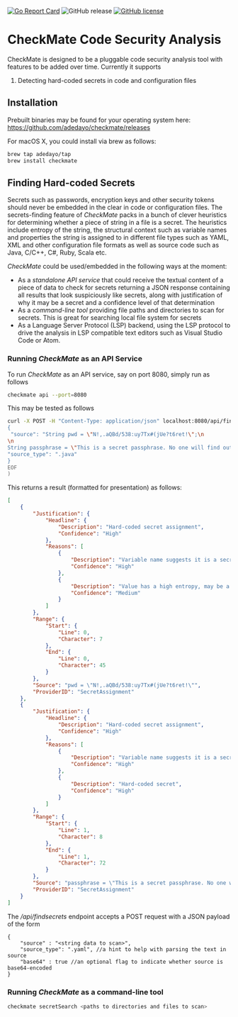 [![Go Report Card](https://goreportcard.com/badge/github.com/adedayo/checkmate)](https://goreportcard.com/report/github.com/adedayo/checkmate)
![GitHub release](https://img.shields.io/github/release/adedayo/checkmate.svg)
[![GitHub license](https://img.shields.io/github/license/adedayo/checkmate.svg)](https://github.com/adedayo/checkmate/blob/master/LICENSE)

# CheckMate Code Security Analysis
CheckMate is designed to be a pluggable code security analysis tool with features to be added over time. Currently it supports

1. Detecting hard-coded secrets in code and configuration files

## Installation
Prebuilt binaries may be found for your operating system here: https://github.com/adedayo/checkmate/releases

For macOS X, you could install via brew as follows:
```bash
brew tap adedayo/tap
brew install checkmate
``` 


## Finding Hard-coded Secrets
Secrets such as passwords, encryption keys and other security tokens should never be embedded in the clear in code or configuration files. The secrets-finding feature of _CheckMate_ packs in a bunch of clever heuristics for determining whether a piece of string in a file is a secret. The heuristics include entropy of the string, the structural context such as variable names and properties the string is assigned to in different file types such as YAML, XML and other configuration file formats as well as source code such as Java, C/C++, C#, Ruby, Scala etc.

_CheckMate_ could be used/embedded in the following ways at the moment:

* As a *standalone API service* that could receive the textual content of a piece of data to check for secrets returning a JSON response containing all results that look suspiciously like secrets, along with justification of why it may be a secret and a confidence level of that determination
* As a *command-line tool* providing file paths and directories to scan for secrets. This is great for searching local file system for secrets
* As a Language Server Protocol (LSP) backend, using the LSP protocol to drive the analysis in LSP compatible text editors such as Visual Studio Code or Atom.


### Running _CheckMate_ as an API Service

To run _CheckMate_ as an API service, say on port 8080, simply run as follows

```bash 
checkmate api --port=8080
```

This may be tested as follows
```bash
curl -X POST -H "Content-Type: application/json" localhost:8080/api/findsecrets -d @<(cat <<EOF
{
 "source": "String pwd = \"N!,.aQBd/538:uy7Tx#(jUe?t6ret!\";\n
\n
String passphrase = \"This is a secret passphrase. No one will find out\";",
"source_type": ".java"
}
EOF
)
```

This returns a result (formatted for presentation) as follows:

```json
[
    {
        "Justification": {
            "Headline": {
                "Description": "Hard-coded secret assignment",
                "Confidence": "High"
            },
            "Reasons": [
                {
                    "Description": "Variable name suggests it is a secret",
                    "Confidence": "High"
                },
                {
                    "Description": "Value has a high entropy, may be a secret",
                    "Confidence": "Medium"
                }
            ]
        },
        "Range": {
            "Start": {
                "Line": 0,
                "Character": 7
            },
            "End": {
                "Line": 0,
                "Character": 45
            }
        },
        "Source": "pwd = \"N!,.aQBd/538:uy7Tx#(jUe?t6ret!\"",
        "ProviderID": "SecretAssignment"
    },
    {
        "Justification": {
            "Headline": {
                "Description": "Hard-coded secret assignment",
                "Confidence": "High"
            },
            "Reasons": [
                {
                    "Description": "Variable name suggests it is a secret",
                    "Confidence": "High"
                },
                {
                    "Description": "Hard-coded secret",
                    "Confidence": "High"
                }
            ]
        },
        "Range": {
            "Start": {
                "Line": 1,
                "Character": 8
            },
            "End": {
                "Line": 1,
                "Character": 72
            }
        },
        "Source": "passphrase = \"This is a secret passphrase. No one will find out\"",
        "ProviderID": "SecretAssignment"
    }
]
```

The _/api/findsecrets_ endpoint accepts a POST request with a JSON payload of the form 
```jsonc
{
    "source" : "<string data to scan>",
    "source_type": ".yaml", //a hint to help with parsing the text in source
    "base64" : true //an optional flag to indicate whether source is base64-encoded 
}
```

### Running _CheckMate_ as a command-line tool
```bash
checkmate secretSearch <paths to directories and files to scan>
```